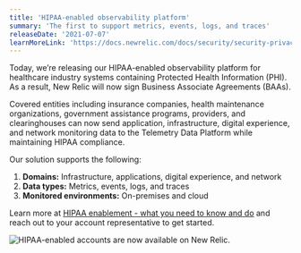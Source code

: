 ```yaml
---
title: 'HIPAA-enabled observability platform'
summary: 'The first to support metrics, events, logs, and traces'
releaseDate: '2021-07-07'
learnMoreLink: 'https://docs.newrelic.com/docs/security/security-privacy/compliance/hipaa-readiness-new-relic/'
---
```


Today, we’re releasing our HIPAA-enabled observability platform for healthcare industry systems containing Protected Health Information (PHI). As a result, New Relic will now sign Business Associate Agreements (BAAs).

Covered entities including insurance companies, health maintenance organizations, government assistance programs, providers, and clearinghouses can now send application, infrastructure, digital experience, and network monitoring data to the Telemetry Data Platform while maintaining HIPAA compliance.

Our solution supports the following:

1. **Domains:** Infrastructure, applications, digital experience, and network
2. **Data types:** Metrics, events, logs, and traces
3. **Monitored environments:** On-premises and cloud

Learn more at [HIPAA enablement - what you need to know and do](https://docs.newrelic.com/docs/security/security-privacy/compliance/hipaa-readiness-new-relic/) and reach out to your account representative to get started.

![HIPAA-enabled accounts are now available on New Relic.](/images/hipaa1.webp "An image showing New Relic's relationship to HIPAA customers.")
